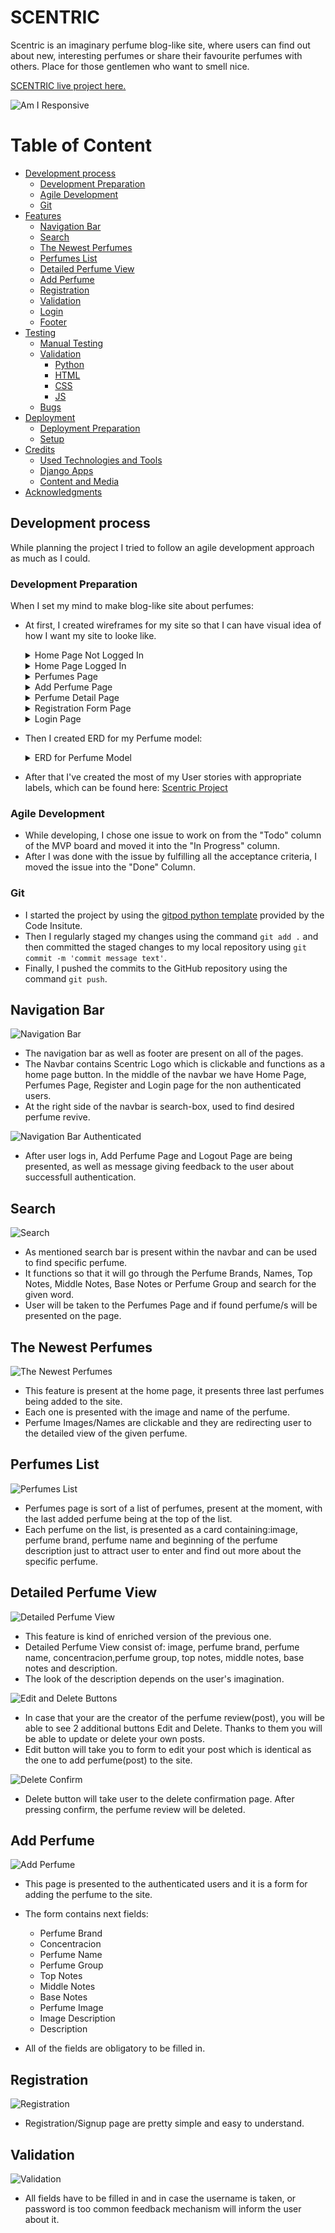 # SCENTRIC

Scentric is an imaginary perfume blog-like site, where users can find out about new, interesting perfumes or share their favourite perfumes with others. Place for those gentlemen who want to smell nice.

[SCENTRIC live project here.](https://scentric-b4e3bf0a3dae.herokuapp.com/)

![Am I Responsive](static/images/mockup-image.png)


# Table of Content
* [Development process](#development-process)
  * [Development Preparation](#development-preparation)
  * [Agile Development](#agile-development)
  * [Git](#git)
* [Features](#features)
  * [Navigation Bar](#navigation-bar)
  * [Search](#search)
  * [The Newest Perfumes](#the-newest-perfumes)
  * [Perfumes List](#perfumes-list)
  * [Detailed Perfume View](#detailed-perfume-view)
  * [Add Perfume](#add-perfume)
  * [Registration](#registration)
  * [Validation](#validation)
  * [Login](#login)
  * [Footer](#footer)
* [Testing](#testing)
  * [Manual Testing](#manual-testing)
  * [Validation](#validation)
    * [Python](#python)
    * [HTML](#html)
    * [CSS](#css)
    * [JS](#js)
  * [Bugs](#bugs)
* [Deployment](#deployment)
  * [Deployment Preparation](#deployment-preparation)
  * [Setup](#setup)
* [Credits](#credits)
  * [Used Technologies and Tools](#used-technologies-and-tools)
  * [Django Apps](#django-apps)
  * [Content and Media](#content-and-media)
* [Acknowledgments](#acknowledgments)


## Development process
While planning the project I tried to follow an agile development approach as much as I could.

### Development Preparation
When I set my mind to make blog-like site about perfumes:
- At first, I created wireframes for my site so that I can have visual idea of how I want my site to looke like.

    <details>
    <summary>Home Page Not Logged In
    </summary>

    ![Wireframe Home Page Not Logged In](static/images/wireframes/home-page-no-login.png)
    </details>

    <details>
    <summary>Home Page Logged In
    </summary>

    ![Wireframe Home Page Logged In](static/images/wireframes/home-page-loggedin.png)
    </details>

    <details>
    <summary>Perfumes Page
    </summary>

    ![Wireframe Perfumes Page](static/images/wireframes/perfumes-page.png)
    </details>

    <details>
    <summary>Add Perfume Page
    </summary>

    ![Wireframe Add Perfume Page](static/images/wireframes/add-perfume-form.png)
    </details>

    <details>
    <summary>Perfume Detail Page
    </summary>

    ![Wireframe Perfume Detail Page](static/images/wireframes/perfume-detail-page.png)
    </details>

    <details>
    <summary>Registration Form Page
    </summary>

    ![Wireframe Registration Form Page](static/images/wireframes/reg-form.png)
    </details>

    <details>
    <summary>Login Page
    </summary>

    ![Wireframe Login Page](static/images/wireframes/login-page.png)
    </details>

* Then I created ERD for my Perfume model:

  <details>
    <summary>ERD for Perfume Model
    </summary>

    ![ERD for Perfume Model](static/images/scentric-erd.png)
    </details>

* After that I've created the most of my User stories with appropriate labels, which can be found here:
[Scentric Project](https://github.com/users/AleksandarJavorovic/projects/5)

### Agile Development
- While developing, I chose one issue to work on from the "Todo" column of the MVP board and moved it into the "In Progress" column.
- After I was done with the issue by fulfilling all the acceptance criteria, I moved the issue into the "Done" Column.

### Git
- I started the project by using the [gitpod python template](https://github.com/Code-Institute-Org/python-essentials-template) provided by the Code Insitute.
- Then I regularly staged my changes using the command `git add .` and then committed the staged changes to my local repository using `git commit -m 'commit message text'`.
- Finally, I pushed the commits to the GitHub repository using the command `git push`.

## Navigation Bar
![Navigation Bar](static/images/features/navbar.png)
- The navigation bar as well as footer are present on all of the pages.
- The Navbar contains Scentric Logo which is clickable and functions as a home page button. In the middle of the navbar we have Home Page, Perfumes Page, Register and Login page for the non authenticated users.
- At the right side of the navbar is search-box, used to find desired perfume revive.

![Navigation Bar Authenticated](static/images/features/navbar-logged-in.png)
 
- After user logs in, Add Perfume Page and Logout Page are being presented, as well as message giving feedback to the user about successfull authentication.

## Search 
![Search](static/images/features/search-box.png)
- As mentioned search bar is present within the navbar and can be used to find specific perfume.
- It functions so that it will go through the Perfume Brands, Names, Top Notes, Middle Notes, Base Notes or Perfume Group and search for the given word.
- User will be taken to the Perfumes Page and if found perfume/s will be presented on the page.

## The Newest Perfumes
![The Newest Perfumes](static/images/features/the-newest-perfumes.png)

- This feature is present at the home page, it presents three last perfumes being added to the site.
- Each one is presented with the image and name of the perfume.
- Perfume Images/Names are clickable and they are redirecting user to the detailed view of the given perfume.

## Perfumes List
![Perfumes List](static/images/features/perfumes-list.png)

- Perfumes page is sort of a list of perfumes, present at the moment, with the last added perfume being at the top of the list.
- Each perfume on the list, is presented as a card containing:image, perfume brand, perfume name and beginning of the perfume description just to attract user to enter and find out more about the specific perfume.

## Detailed Perfume View
![Detailed Perfume View](static/images/features/perfume-detail.png)

- This feature is kind of enriched version of the previous one.
- Detailed Perfume View consist of: image, perfume brand, perfume name, concentracion,perfume group, top notes, middle notes, base notes and description.
- The look of the description depends on the user's imagination.

![Edit and Delete Buttons](static/images/features/edit-delete-buttons.png)
- In case that your are the creator of the perfume review(post), you will be able to see 2 additional buttons Edit and Delete. Thanks to them you will be able to update or delete your own posts.
- Edit button will take you to form to edit your post which is identical as the one to add perfume(post) to the site.

![Delete Confirm](static/images/features/delete-confirm.png)

- Delete button will take user to the delete confirmation page. After pressing confirm, the perfume review will be deleted.

## Add Perfume
![Add Perfume](static/images/features/add-perfume-form.png)

- This page is presented to the authenticated users and it is a form for adding the perfume to the site.
- The form contains next fields:
  - Perfume Brand
  - Concentracion
  - Perfume Name
  - Perfume Group
  - Top Notes
  - Middle Notes
  - Base Notes
  - Perfume Image
  - Image Description
  - Description

- All of the fields are obligatory to be filled in.

## Registration
![Registration](static/images/features/signup.png)

- Registration/Signup page are pretty simple and easy to understand.

## Validation
![Validation](static/images/features/validation.png)
- All fields have to be filled in and in case the username is taken, or password is too common feedback mechanism will inform the user about it.
